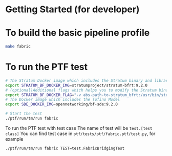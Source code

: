 Getting Started (for developer)
====

# To build the basic pipeline profile

```bash
make fabric
```

# To run the PTF test

```bash
# The Stratum Docker image which includes the Stratum binary and libraries
export STRATUM_BF_DOCKER_IMG=stratumproject/stratum-bfrt:9.2.0
# (optional)Additional flags which helps you to modify the Stratum binary without rebuild the image
export STRATUM_BF_DOCKER_FLAG="-v abs-path-to-stratum_bfrt:/usr/bin/stratum_bfrt"
# The Docker image which includes the Tofino Model
export SDE_DOCKER_IMG=opennetworking/bf-sde:9.2.0

# Start the test
./ptf/run/tm/run fabric
```

To run the PTF test with test case
The name of test will be `test.[test class]`
You can find test case in `ptf/tests/ptf/fabric.ptf/test.py`, for example

```bash
./ptf/run/tm/run fabric TEST=test.FabricBridgingTest
```

